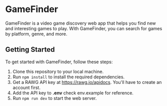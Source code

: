 # GameFinder

GameFinder is a video game discovery web app that helps you find new and interesting games to play. With GameFinder, you can search for games by platform, genre, and more.

## Getting Started

To get started with GameFinder, follow these steps:

1. Clone this repository to your local machine.
2. Run `npm install` to install the required dependencies.
3. Get a RAWG API key at https://rawg.io/apidocs. You'll have to create an account first.
4. Add the API key to **.env** check env.example for reference.
5. Run `npm run dev` to start the web server.
